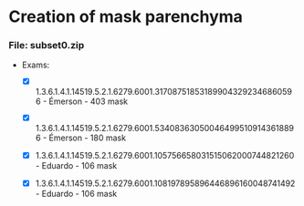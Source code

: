 # Creation of mask parenchyma

### File: subset0.zip
- Exams:
	-	[X] 1.3.6.1.4.1.14519.5.2.1.6279.6001.317087518531899043292346860596 - Émerson - 403 mask
	-	[X] 1.3.6.1.4.1.14519.5.2.1.6279.6001.534083630500464995109143618896 - Émerson - 180 mask
	-	[X] 1.3.6.1.4.1.14519.5.2.1.6279.6001.105756658031515062000744821260 - Eduardo - 106 mask
	-	[X] 1.3.6.1.4.1.14519.5.2.1.6279.6001.108197895896446896160048741492 - Eduardo - 106 mask

